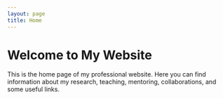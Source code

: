 ```yaml
---
layout: page
title: Home
---
```


# Welcome to My Website

This is the home page of my professional website. Here you can find information about my research, teaching, mentoring, collaborations, and some useful links.

<!-- ## Recent Updates

- Published a new paper on [topic]
- Awarded [grant name]
- Joined [organization] as [position]
-->
